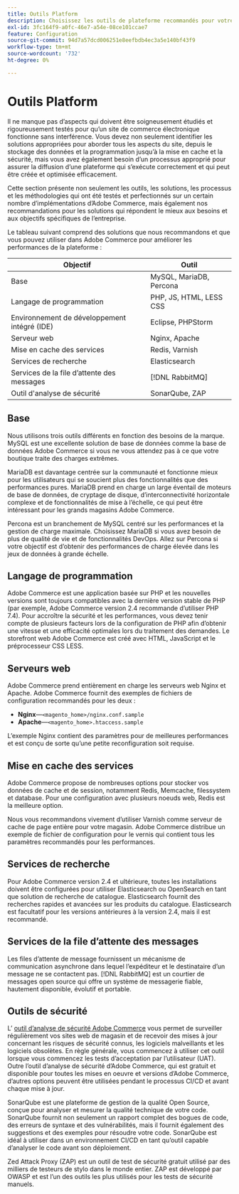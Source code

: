 ```yaml
---
title: Outils Platform
description: Choisissez les outils de plateforme recommandés pour votre mise en oeuvre Adobe Commerce.
exl-id: 3fc164f9-a0fc-46e7-a54e-08ce101ccae7
feature: Configuration
source-git-commit: 94d7a57dcd006251e8eefbdb4ec3a5e140bf43f9
workflow-type: tm+mt
source-wordcount: '732'
ht-degree: 0%

---
```


# Outils Platform

Il ne manque pas d’aspects qui doivent être soigneusement étudiés et rigoureusement testés pour qu’un site de commerce électronique fonctionne sans interférence. Vous devez non seulement identifier les solutions appropriées pour aborder tous les aspects du site, depuis le stockage des données et la programmation jusqu’à la mise en cache et la sécurité, mais vous avez également besoin d’un processus approprié pour assurer la diffusion d’une plateforme qui s’exécute correctement et qui peut être créée et optimisée efficacement.

Cette section présente non seulement les outils, les solutions, les processus et les méthodologies qui ont été testés et perfectionnés sur un certain nombre d’implémentations d’Adobe Commerce, mais également nos recommandations pour les solutions qui répondent le mieux aux besoins et aux objectifs spécifiques de l’entreprise.

Le tableau suivant comprend des solutions que nous recommandons et que vous pouvez utiliser dans Adobe Commerce pour améliorer les performances de la plateforme :

| Objectif | Outil |
|------------------------------------------|-------------------------|
| Base | MySQL, MariaDB, Percona |
| Langage de programmation | PHP, JS, HTML, LESS CSS |
| Environnement de développement intégré (IDE) | Eclipse, PHPStorm |
| Serveur web | Nginx, Apache |
| Mise en cache des services | Redis, Varnish |
| Services de recherche | Elasticsearch |
| Services de la file d’attente des messages | [!DNL RabbitMQ] |
| Outil d&#39;analyse de sécurité | SonarQube, ZAP |

## Base

Nous utilisons trois outils différents en fonction des besoins de la marque. MySQL est une excellente solution de base de données comme la base de données Adobe Commerce si vous ne vous attendez pas à ce que votre boutique traite des charges extrêmes.

MariaDB est davantage centrée sur la communauté et fonctionne mieux pour les utilisateurs qui se soucient plus des fonctionnalités que des performances pures. MariaDB prend en charge un large éventail de moteurs de base de données, de cryptage de disque, d’interconnectivité horizontale complexe et de fonctionnalités de mise à l’échelle, ce qui peut être intéressant pour les grands magasins Adobe Commerce.

Percona est un branchement de MySQL centré sur les performances et la gestion de charge maximale. Choisissez MariaDB si vous avez besoin de plus de qualité de vie et de fonctionnalités DevOps. Allez sur Percona si votre objectif est d’obtenir des performances de charge élevée dans les jeux de données à grande échelle.

## Langage de programmation

Adobe Commerce est une application basée sur PHP et les nouvelles versions sont toujours compatibles avec la dernière version stable de PHP (par exemple, Adobe Commerce version 2.4 recommande d’utiliser PHP 7.4). Pour accroître la sécurité et les performances, vous devez tenir compte de plusieurs facteurs lors de la configuration de PHP afin d’obtenir une vitesse et une efficacité optimales lors du traitement des demandes. Le storefront web Adobe Commerce est créé avec HTML, JavaScript et le préprocesseur CSS LESS.

## Serveurs web

Adobe Commerce prend entièrement en charge les serveurs web Nginx et Apache. Adobe Commerce fournit des exemples de fichiers de configuration recommandés pour les deux :

- **Nginx**—`<magento_home>/nginx.conf.sample`
- **Apache**—`<magento_home>.htaccess.sample`

L’exemple Nginx contient des paramètres pour de meilleures performances et est conçu de sorte qu’une petite reconfiguration soit requise.

## Mise en cache des services

Adobe Commerce propose de nombreuses options pour stocker vos données de cache et de session, notamment Redis, Memcache, filessystem et database. Pour une configuration avec plusieurs noeuds web, Redis est la meilleure option.

Nous vous recommandons vivement d’utiliser Varnish comme serveur de cache de page entière pour votre magasin. Adobe Commerce distribue un exemple de fichier de configuration pour le vernis qui contient tous les paramètres recommandés pour les performances.

## Services de recherche

Pour Adobe Commerce version 2.4 et ultérieure, toutes les installations doivent être configurées pour utiliser Elasticsearch ou OpenSearch en tant que solution de recherche de catalogue. Elasticsearch fournit des recherches rapides et avancées sur les produits du catalogue. Elasticsearch est facultatif pour les versions antérieures à la version 2.4, mais il est recommandé.

## Services de la file d’attente des messages

Les files d’attente de message fournissent un mécanisme de communication asynchrone dans lequel l’expéditeur et le destinataire d’un message ne se contactent pas. [!DNL RabbitMQ] est un courtier de messages open source qui offre un système de messagerie fiable, hautement disponible, évolutif et portable.

## Outils de sécurité

L’ [ outil d’analyse de sécurité Adobe Commerce](https://docs.magento.com/user-guide/magento/security-scan.html) vous permet de surveiller régulièrement vos sites web de magasin et de recevoir des mises à jour concernant les risques de sécurité connus, les logiciels malveillants et les logiciels obsolètes. En règle générale, vous commencez à utiliser cet outil lorsque vous commencez les tests d’acceptation par l’utilisateur (UAT). Outre l’outil d’analyse de sécurité d’Adobe Commerce, qui est gratuit et disponible pour toutes les mises en oeuvre et versions d’Adobe Commerce, d’autres options peuvent être utilisées pendant le processus CI/CD et avant chaque mise à jour.

SonarQube est une plateforme de gestion de la qualité Open Source, conçue pour analyser et mesurer la qualité technique de votre code. SonarQube fournit non seulement un rapport complet des bogues de code, des erreurs de syntaxe et des vulnérabilités, mais il fournit également des suggestions et des exemples pour résoudre votre code. SonarQube est idéal à utiliser dans un environnement CI/CD en tant qu’outil capable d’analyser le code avant son déploiement.

Zed Attack Proxy (ZAP) est un outil de test de sécurité gratuit utilisé par des milliers de testeurs de stylo dans le monde entier. ZAP est développé par OWASP et est l’un des outils les plus utilisés pour les tests de sécurité manuels.
